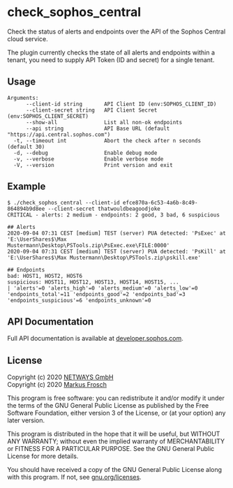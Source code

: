 check_sophos_central
====================

Check the status of alerts and endpoints over the API of the Sophos Central cloud service.

The plugin currently checks the state of all alerts and endpoints within a tenant, you need to supply API Token
(ID and secret) for a single tenant.

## Usage

```
Arguments:
      --client-id string       API Client ID (env:SOPHOS_CLIENT_ID)
      --client-secret string   API Client Secret (env:SOPHOS_CLIENT_SECRET)
      --show-all               List all non-ok endpoints
      --api string             API Base URL (default "https://api.central.sophos.com")
  -t, --timeout int            Abort the check after n seconds (default 30)
  -d, --debug                  Enable debug mode
  -v, --verbose                Enable verbose mode
  -V, --version                Print version and exit
```

## Example

```
$ ./check_sophos_central --client-id efce870a-6c53-4a6b-8c49-864894b9d8ee --client-secret thatwouldbeagoodjoke
CRITICAL - alerts: 2 medium - endpoints: 2 good, 3 bad, 6 suspicious

## Alerts
2020-09-04 07:31 CEST [medium] TEST (server) PUA detected: 'PsExec' at 'E:\UserShares$\Max Mustermann\Desktop\PSTools.zip\PsExec.exe\FILE:0000'
2020-09-04 07:31 CEST [medium] TEST (server) PUA detected: 'PsKill' at 'E:\UserShares$\Max Mustermann\Desktop\PSTools.zip\pskill.exe'

## Endpoints
bad: HOST1, HOST2, HOST6
suspicious: HOST11, HOST12, HOST13, HOST14, HOST15, ...
| 'alerts'=0 'alerts_high'=0 'alerts_medium'=0 'alerts_low'=0 'endpoints_total'=11 'endpoints_good'=2 'endpoints_bad'=3 'endpoints_suspicious'=6 'endpoints_unknown'=0
```

## API Documentation

Full API documentation is available at [developer.sophos.com](https://developer.sophos.com/intro).

## License

Copyright (c) 2020 [NETWAYS GmbH](mailto:info@netways.de) \
Copyright (c) 2020 [Markus Frosch](mailto:markus.frosch@netways.de)

This program is free software: you can redistribute it and/or modify
it under the terms of the GNU General Public License as published by
the Free Software Foundation, either version 3 of the License, or
(at your option) any later version.

This program is distributed in the hope that it will be useful,
but WITHOUT ANY WARRANTY; without even the implied warranty of
MERCHANTABILITY or FITNESS FOR A PARTICULAR PURPOSE.  See the
GNU General Public License for more details.

You should have received a copy of the GNU General Public License
along with this program.  If not, see [gnu.org/licenses](https://www.gnu.org/licenses/).
